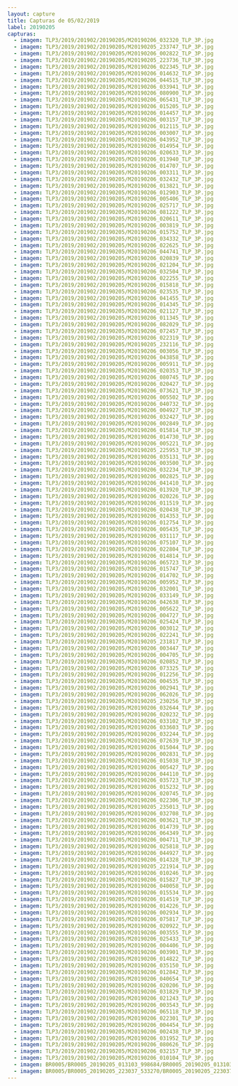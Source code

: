 ```yaml
---
layout: capture
title: Capturas de 05/02/2019
label: 20190205
capturas:
  - imagem: TLP3/2019/201902/20190205/M20190206_032320_TLP_3P.jpg
  - imagem: TLP3/2019/201902/20190205/M20190205_233747_TLP_3P.jpg
  - imagem: TLP3/2019/201902/20190205/M20190206_002822_TLP_3P.jpg
  - imagem: TLP3/2019/201902/20190205/M20190205_223736_TLP_3P.jpg
  - imagem: TLP3/2019/201902/20190205/M20190206_022345_TLP_3P.jpg
  - imagem: TLP3/2019/201902/20190205/M20190206_014632_TLP_3P.jpg
  - imagem: TLP3/2019/201902/20190205/M20190206_044515_TLP_3P.jpg
  - imagem: TLP3/2019/201902/20190205/M20190206_033941_TLP_3P.jpg
  - imagem: TLP3/2019/201902/20190205/M20190206_080900_TLP_3P.jpg
  - imagem: TLP3/2019/201902/20190205/M20190206_065431_TLP_3P.jpg
  - imagem: TLP3/2019/201902/20190205/M20190206_015205_TLP_3P.jpg
  - imagem: TLP3/2019/201902/20190205/M20190206_014457_TLP_3P.jpg
  - imagem: TLP3/2019/201902/20190205/M20190206_003157_TLP_3P.jpg
  - imagem: TLP3/2019/201902/20190205/M20190206_012115_TLP_3P.jpg
  - imagem: TLP3/2019/201902/20190205/M20190206_003007_TLP_3P.jpg
  - imagem: TLP3/2019/201902/20190205/M20190206_043952_TLP_3P.jpg
  - imagem: TLP3/2019/201902/20190205/M20190206_014954_TLP_3P.jpg
  - imagem: TLP3/2019/201902/20190205/M20190206_020633_TLP_3P.jpg
  - imagem: TLP3/2019/201902/20190205/M20190206_013940_TLP_3P.jpg
  - imagem: TLP3/2019/201902/20190205/M20190206_014707_TLP_3P.jpg
  - imagem: TLP3/2019/201902/20190205/M20190206_003311_TLP_3P.jpg
  - imagem: TLP3/2019/201902/20190205/M20190206_032432_TLP_3P.jpg
  - imagem: TLP3/2019/201902/20190205/M20190206_013821_TLP_3P.jpg
  - imagem: TLP3/2019/201902/20190205/M20190206_012903_TLP_3P.jpg
  - imagem: TLP3/2019/201902/20190205/M20190206_005406_TLP_3P.jpg
  - imagem: TLP3/2019/201902/20190205/M20190206_025717_TLP_3P.jpg
  - imagem: TLP3/2019/201902/20190205/M20190206_081222_TLP_3P.jpg
  - imagem: TLP3/2019/201902/20190205/M20190206_020611_TLP_3P.jpg
  - imagem: TLP3/2019/201902/20190205/M20190206_003819_TLP_3P.jpg
  - imagem: TLP3/2019/201902/20190205/M20190206_015752_TLP_3P.jpg
  - imagem: TLP3/2019/201902/20190205/M20190206_034332_TLP_3P.jpg
  - imagem: TLP3/2019/201902/20190205/M20190206_022625_TLP_3P.jpg
  - imagem: TLP3/2019/201902/20190205/M20190206_044741_TLP_3P.jpg
  - imagem: TLP3/2019/201902/20190205/M20190206_020839_TLP_3P.jpg
  - imagem: TLP3/2019/201902/20190205/M20190206_021204_TLP_3P.jpg
  - imagem: TLP3/2019/201902/20190205/M20190206_032504_TLP_3P.jpg
  - imagem: TLP3/2019/201902/20190205/M20190206_022255_TLP_3P.jpg
  - imagem: TLP3/2019/201902/20190205/M20190206_015818_TLP_3P.jpg
  - imagem: TLP3/2019/201902/20190205/M20190206_023535_TLP_3P.jpg
  - imagem: TLP3/2019/201902/20190205/M20190206_041455_TLP_3P.jpg
  - imagem: TLP3/2019/201902/20190205/M20190206_014345_TLP_3P.jpg
  - imagem: TLP3/2019/201902/20190205/M20190206_021127_TLP_3P.jpg
  - imagem: TLP3/2019/201902/20190205/M20190206_011345_TLP_3P.jpg
  - imagem: TLP3/2019/201902/20190205/M20190206_082029_TLP_3P.jpg
  - imagem: TLP3/2019/201902/20190205/M20190206_072457_TLP_3P.jpg
  - imagem: TLP3/2019/201902/20190205/M20190206_022319_TLP_3P.jpg
  - imagem: TLP3/2019/201902/20190205/M20190205_232116_TLP_3P.jpg
  - imagem: TLP3/2019/201902/20190205/M20190206_003056_TLP_3P.jpg
  - imagem: TLP3/2019/201902/20190205/M20190206_043858_TLP_3P.jpg
  - imagem: TLP3/2019/201902/20190205/M20190206_005911_TLP_3P.jpg
  - imagem: TLP3/2019/201902/20190205/M20190206_020353_TLP_3P.jpg
  - imagem: TLP3/2019/201902/20190205/M20190206_080745_TLP_3P.jpg
  - imagem: TLP3/2019/201902/20190205/M20190206_020427_TLP_3P.jpg
  - imagem: TLP3/2019/201902/20190205/M20190206_073621_TLP_3P.jpg
  - imagem: TLP3/2019/201902/20190205/M20190206_005502_TLP_3P.jpg
  - imagem: TLP3/2019/201902/20190205/M20190206_040732_TLP_3P.jpg
  - imagem: TLP3/2019/201902/20190205/M20190206_004927_TLP_3P.jpg
  - imagem: TLP3/2019/201902/20190205/M20190206_032427_TLP_3P.jpg
  - imagem: TLP3/2019/201902/20190205/M20190206_002849_TLP_3P.jpg
  - imagem: TLP3/2019/201902/20190205/M20190206_015814_TLP_3P.jpg
  - imagem: TLP3/2019/201902/20190205/M20190206_014730_TLP_3P.jpg
  - imagem: TLP3/2019/201902/20190205/M20190206_005221_TLP_3P.jpg
  - imagem: TLP3/2019/201902/20190205/M20190205_225953_TLP_3P.jpg
  - imagem: TLP3/2019/201902/20190205/M20190206_035131_TLP_3P.jpg
  - imagem: TLP3/2019/201902/20190205/M20190206_003500_TLP_3P.jpg
  - imagem: TLP3/2019/201902/20190205/M20190206_032234_TLP_3P.jpg
  - imagem: TLP3/2019/201902/20190205/M20190206_002825_TLP_3P.jpg
  - imagem: TLP3/2019/201902/20190205/M20190206_041410_TLP_3P.jpg
  - imagem: TLP3/2019/201902/20190205/M20190206_013920_TLP_3P.jpg
  - imagem: TLP3/2019/201902/20190205/M20190206_020226_TLP_3P.jpg
  - imagem: TLP3/2019/201902/20190205/M20190206_011519_TLP_3P.jpg
  - imagem: TLP3/2019/201902/20190205/M20190206_020438_TLP_3P.jpg
  - imagem: TLP3/2019/201902/20190205/M20190206_014353_TLP_3P.jpg
  - imagem: TLP3/2019/201902/20190205/M20190206_012754_TLP_3P.jpg
  - imagem: TLP3/2019/201902/20190205/M20190206_005435_TLP_3P.jpg
  - imagem: TLP3/2019/201902/20190205/M20190206_031117_TLP_3P.jpg
  - imagem: TLP3/2019/201902/20190205/M20190206_075107_TLP_3P.jpg
  - imagem: TLP3/2019/201902/20190205/M20190206_022804_TLP_3P.jpg
  - imagem: TLP3/2019/201902/20190205/M20190206_014814_TLP_3P.jpg
  - imagem: TLP3/2019/201902/20190205/M20190206_065723_TLP_3P.jpg
  - imagem: TLP3/2019/201902/20190205/M20190206_015747_TLP_3P.jpg
  - imagem: TLP3/2019/201902/20190205/M20190206_014702_TLP_3P.jpg
  - imagem: TLP3/2019/201902/20190205/M20190206_005952_TLP_3P.jpg
  - imagem: TLP3/2019/201902/20190205/M20190206_032001_TLP_3P.jpg
  - imagem: TLP3/2019/201902/20190205/M20190206_033149_TLP_3P.jpg
  - imagem: TLP3/2019/201902/20190205/M20190206_042638_TLP_3P.jpg
  - imagem: TLP3/2019/201902/20190205/M20190206_005622_TLP_3P.jpg
  - imagem: TLP3/2019/201902/20190205/M20190206_004727_TLP_3P.jpg
  - imagem: TLP3/2019/201902/20190205/M20190206_025424_TLP_3P.jpg
  - imagem: TLP3/2019/201902/20190205/M20190206_003012_TLP_3P.jpg
  - imagem: TLP3/2019/201902/20190205/M20190206_022241_TLP_3P.jpg
  - imagem: TLP3/2019/201902/20190205/M20190205_231817_TLP_3P.jpg
  - imagem: TLP3/2019/201902/20190205/M20190206_003447_TLP_3P.jpg
  - imagem: TLP3/2019/201902/20190205/M20190206_004705_TLP_3P.jpg
  - imagem: TLP3/2019/201902/20190205/M20190206_020852_TLP_3P.jpg
  - imagem: TLP3/2019/201902/20190205/M20190206_073325_TLP_3P.jpg
  - imagem: TLP3/2019/201902/20190205/M20190206_012256_TLP_3P.jpg
  - imagem: TLP3/2019/201902/20190205/M20190206_004535_TLP_3P.jpg
  - imagem: TLP3/2019/201902/20190205/M20190206_002941_TLP_3P.jpg
  - imagem: TLP3/2019/201902/20190205/M20190206_062026_TLP_3P.jpg
  - imagem: TLP3/2019/201902/20190205/M20190205_230256_TLP_3P.jpg
  - imagem: TLP3/2019/201902/20190205/M20190206_032644_TLP_3P.jpg
  - imagem: TLP3/2019/201902/20190205/M20190206_020232_TLP_3P.jpg
  - imagem: TLP3/2019/201902/20190205/M20190206_033102_TLP_3P.jpg
  - imagem: TLP3/2019/201902/20190205/M20190206_033603_TLP_3P.jpg
  - imagem: TLP3/2019/201902/20190205/M20190206_032244_TLP_3P.jpg
  - imagem: TLP3/2019/201902/20190205/M20190206_072639_TLP_3P.jpg
  - imagem: TLP3/2019/201902/20190205/M20190206_015044_TLP_3P.jpg
  - imagem: TLP3/2019/201902/20190205/M20190206_002831_TLP_3P.jpg
  - imagem: TLP3/2019/201902/20190205/M20190206_015038_TLP_3P.jpg
  - imagem: TLP3/2019/201902/20190205/M20190206_005427_TLP_3P.jpg
  - imagem: TLP3/2019/201902/20190205/M20190206_044110_TLP_3P.jpg
  - imagem: TLP3/2019/201902/20190205/M20190206_035723_TLP_3P.jpg
  - imagem: TLP3/2019/201902/20190205/M20190206_015232_TLP_3P.jpg
  - imagem: TLP3/2019/201902/20190205/M20190206_020745_TLP_3P.jpg
  - imagem: TLP3/2019/201902/20190205/M20190206_022306_TLP_3P.jpg
  - imagem: TLP3/2019/201902/20190205/M20190205_235013_TLP_3P.jpg
  - imagem: TLP3/2019/201902/20190205/M20190206_032708_TLP_3P.jpg
  - imagem: TLP3/2019/201902/20190205/M20190206_003621_TLP_3P.jpg
  - imagem: TLP3/2019/201902/20190205/M20190206_014739_TLP_3P.jpg
  - imagem: TLP3/2019/201902/20190205/M20190206_064349_TLP_3P.jpg
  - imagem: TLP3/2019/201902/20190205/M20190206_004711_TLP_3P.jpg
  - imagem: TLP3/2019/201902/20190205/M20190206_025818_TLP_3P.jpg
  - imagem: TLP3/2019/201902/20190205/M20190206_044927_TLP_3P.jpg
  - imagem: TLP3/2019/201902/20190205/M20190206_014328_TLP_3P.jpg
  - imagem: TLP3/2019/201902/20190205/M20190205_221914_TLP_3P.jpg
  - imagem: TLP3/2019/201902/20190205/M20190206_010246_TLP_3P.jpg
  - imagem: TLP3/2019/201902/20190205/M20190206_015827_TLP_3P.jpg
  - imagem: TLP3/2019/201902/20190205/M20190206_040058_TLP_3P.jpg
  - imagem: TLP3/2019/201902/20190205/M20190206_015534_TLP_3P.jpg
  - imagem: TLP3/2019/201902/20190205/M20190206_014519_TLP_3P.jpg
  - imagem: TLP3/2019/201902/20190205/M20190206_014226_TLP_3P.jpg
  - imagem: TLP3/2019/201902/20190205/M20190206_002934_TLP_3P.jpg
  - imagem: TLP3/2019/201902/20190205/M20190206_075817_TLP_3P.jpg
  - imagem: TLP3/2019/201902/20190205/M20190206_020922_TLP_3P.jpg
  - imagem: TLP3/2019/201902/20190205/M20190206_003555_TLP_3P.jpg
  - imagem: TLP3/2019/201902/20190205/M20190206_025433_TLP_3P.jpg
  - imagem: TLP3/2019/201902/20190205/M20190206_004406_TLP_3P.jpg
  - imagem: TLP3/2019/201902/20190205/M20190206_003901_TLP_3P.jpg
  - imagem: TLP3/2019/201902/20190205/M20190206_014822_TLP_3P.jpg
  - imagem: TLP3/2019/201902/20190205/M20190206_035150_TLP_3P.jpg
  - imagem: TLP3/2019/201902/20190205/M20190206_012842_TLP_3P.jpg
  - imagem: TLP3/2019/201902/20190205/M20190206_040654_TLP_3P.jpg
  - imagem: TLP3/2019/201902/20190205/M20190206_020206_TLP_3P.jpg
  - imagem: TLP3/2019/201902/20190205/M20190206_031829_TLP_3P.jpg
  - imagem: TLP3/2019/201902/20190205/M20190206_021243_TLP_3P.jpg
  - imagem: TLP3/2019/201902/20190205/M20190206_003543_TLP_3P.jpg
  - imagem: TLP3/2019/201902/20190205/M20190206_065118_TLP_3P.jpg
  - imagem: TLP3/2019/201902/20190205/M20190206_022301_TLP_3P.jpg
  - imagem: TLP3/2019/201902/20190205/M20190206_004454_TLP_3P.jpg
  - imagem: TLP3/2019/201902/20190205/M20190206_002438_TLP_3P.jpg
  - imagem: TLP3/2019/201902/20190205/M20190206_031952_TLP_3P.jpg
  - imagem: TLP3/2019/201902/20190205/M20190206_080626_TLP_3P.jpg
  - imagem: TLP3/2019/201902/20190205/M20190206_032157_TLP_3P.jpg
  - imagem: TLP3/2019/201902/20190205/M20190206_010104_TLP_3P.jpg
  - imagem: BR0005/BR0005_20190205_013103_998684/BR0005_20190205_013103_998684_stack_9_meteors.jpg
  - imagem: BR0005/BR0005_20190205_223037_533270/BR0005_20190205_223037_533270_stack_9_meteors.jpg
---
```


